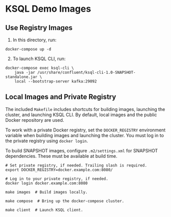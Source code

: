 # KSQL Demo Images

## Use Registry Images

1) In this directory, run:

```
docker-compose up -d
```

2) To launch KSQL CLI, run:

```
docker-compose exec ksql-cli \
	java -jar /usr/share/confluent/ksql-cli-1.0-SNAPSHOT-standalone.jar \
	local --bootstrap-server kafka:29092
```

## Local Images and Private Registry

The included `Makefile` includes shortcuts for building images, launching the cluster, and launching KSQL CLI. By default, local images and the public Docker repository are used.

To work with a private Docker registry, set the `DOCKER_REGISTRY` environment variable when building images and launching the cluster. You must log in to the private registry using `docker login`.

To build SNAPSHOT images, configure `.m2/settings.xml` for SNAPSHOT dependencies. These must be available at build time.

```
# Set private registry, if needed. Trailing slash is required.
export DOCKER_REGISTRY=docker.example.com:8080/

# Log in to your private registry, if needed.
docker login docker.example.com:8080

make images  # Build images locally.

make compose  # Bring up the docker-compose cluster.

make client  # Launch KSQL client.
```
